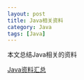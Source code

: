 ```yaml
---
layout: post
title: Java相关资料
category: Java
tags: [Java]
---
```


本文总结Java相关的资料

[Java资料汇总](https://javanav.com/interview/93b0069472fd479393006c0e73043fc4.html)

